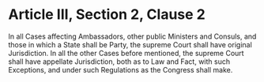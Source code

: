 # Article III, Section 2, Clause 2

In all Cases affecting Ambassadors, other public Ministers and Consuls, and
those in which a State shall be Party, the supreme Court shall have original
Jurisdiction. In all the other Cases before mentioned, the supreme Court
shall have appellate Jurisdiction, both as to Law and Fact, with such
Exceptions, and under such Regulations as the Congress shall make.

